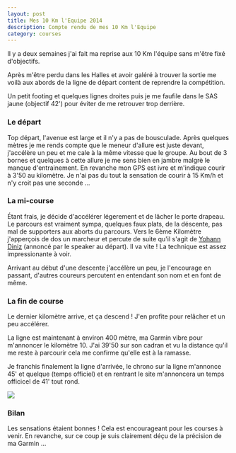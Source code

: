 ```yaml
---
layout: post
title: Mes 10 Km l'Equipe 2014
description: Compte rendu de mes 10 Km l'Equipe
category: courses
---
```


Il y a deux semaines j'ai fait ma reprise aux 10 Km l'équipe sans m'être fixé
d'objectifs.

Après m'être perdu dans les Halles et avoir galéré à trouver la
sortie me voilà aux abords de la ligne de départ content de reprendre la
compétition.

Un petit footing et quelques lignes droites puis je me faufile dans le
SAS jaune (objectif 42') pour éviter de me retrouver trop derrière.

### Le départ

Top départ, l'avenue est large et il n'y a pas de bousculade.
Après quelques mètres je me rends compte que le meneur d'allure est juste devant,
j'accélère un peu et me cale à la même vitesse que le groupe.
Au bout de 3 bornes et quelques à cette allure je me sens bien en jambre
malgrè le manque d'entrainement. En revanche mon GPS est ivre et
m'indique courir à 3'50 au kilomètre. Je n'ai pas du tout la sensation de
courir à 15 Km/h et n'y croit pas une seconde ...

### La mi-course

Étant frais, je décide d'accélérer légerement et de lâcher le porte drapeau.
Le parcours est vraiment sympa, quelques faux plats, de la déscente, pas mal
de supporters aux aborts du parcours. Vers le 6ème Kilomètre j'apperçois de
dos un marcheur et percute de suite qu'il s'agit de [Yohann Diniz][1] (annoncé
par le speaker au départ). Il va vite ! La technique est assez impressionante à
voir.

Arrivant au début d'une descente j'accélère un peu, je l'encourage en passant,
d'autres coureurs percutent en entendant son nom et en font de même.

### La fin de course

Le dernier kilomètre arrive, et ça descend ! J'en profite pour relâcher et un
peu accélérer.

La ligne est maintenant à environ 400 mètre, ma Garmin vibre pour
m'annoncer le kilomètre 10. J'ai 39'50 sur son cadran et vu la distance qu'il
me reste à parcourir cela me confirme qu'elle est à la ramasse.

Je franchis finalement la ligne d'arrivée, le chrono sur la ligne m'annonce
45' et quelque (temps officiel) et en rentrant le site m'annoncera un
temps officicel de 41' tout rond.

<img class="ctr img-thumbnail" src="https://dl.dropboxusercontent.com/u/5236486/runner.sh/img/2014/10kmlequipe2014.png" />

### Bilan

Les sensations étaient bonnes ! Cela est encourageant pour les courses à venir.
En revanche, sur ce coup je suis clairement déçu de la précision de ma
Garmin ...

[1]: http://fr.wikipedia.org/wiki/Yohann_Diniz
